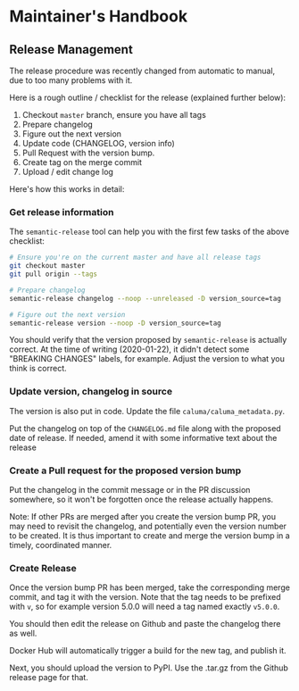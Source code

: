 # Maintainer's Handbook

## Release Management

The release procedure was recently changed from automatic to manual, due to too
many problems with it.

Here is a rough outline / checklist for the release (explained further below):

1. Checkout `master` branch, ensure you have all tags
2. Prepare changelog
3. Figure out the next version
4. Update code (CHANGELOG, version info)
5. Pull Request with the version bump.
6. Create tag on the merge commit
7. Upload / edit change log

Here's how this works in detail:

### Get release information

The `semantic-release` tool can help you with the first few tasks of the above
checklist:

```bash
# Ensure you're on the current master and have all release tags
git checkout master
git pull origin --tags

# Prepare changelog
semantic-release changelog --noop --unreleased -D version_source=tag

# Figure out the next version
semantic-release version --noop -D version_source=tag
```

You should verify that the version proposed by `semantic-release` is actually
correct. At the time of writing (2020-01-22), it didn't detect some "BREAKING
CHANGES" labels, for example. Adjust the version to what you think is correct.

### Update version, changelog in source

The version is also put in code. Update the file
`caluma/caluma_metadata.py`.

Put the changelog on top of the `CHANGELOG.md` file along with the proposed date
of release. If needed, amend it with some informative text about the release

### Create a Pull request for the proposed version bump

Put the changelog in the commit message or in the PR discussion somewhere, so
it won't be forgotten once the release actually happens.

Note: If other PRs are merged after you create the version bump PR, you may need
to revisit the changelog, and potentially even the version number to be created.
It is thus important to create and merge the version bump in a timely,
coordinated manner.

### Create Release

Once the version bump PR has been merged, take the corresponding merge commit,
and tag it with the version. Note that the tag needs to be prefixed with `v`,
so for example version 5.0.0 will need a tag named exactly `v5.0.0`.

You should then edit the release on Github and paste the changelog there as well.

Docker Hub will automatically trigger a build for the new tag, and publish it.

Next, you should upload the version to PyPI. Use the .tar.gz from the Github
release page for that.
